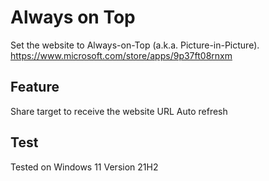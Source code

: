 # Always on Top
Set the website to Always-on-Top (a.k.a. Picture-in-Picture).  
https://www.microsoft.com/store/apps/9p37ft08rnxm

## Feature
Share target to receive the website URL
Auto refresh

## Test
Tested on Windows 11 Version 21H2
